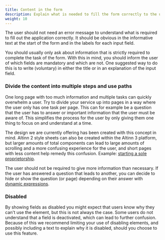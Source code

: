 ```yaml
---
title: Content in the form
description: Explain what is needed to fill the form correctly to the user and divide the content into multiple steps.
weight: 10
---
```


The user should not need an error message to understand what is required to fill out the application correctly. 
It should be obvious in the informative text at the start of the form and in the labels for each input field.

You should usually only ask about information that is strictly required to complete the task of the form. 
With this in mind, you should inform the user of which fields are mandatory and which are not. 
One suggested way to do this is to write (voluntary) in either the title or in an explanation of the input field.

### Divide the content into multiple steps and use paths
One long page with too much information and multiple tasks can quickly overwhelm a user. Try to divide your service
up into pages in a way where the user only has one task per page. 
This can for example be a question that the user has to answer or important information that the user must be aware of. 
This simplifies the process for the user by only giving them one thing to focus on and understand at a time.

The design we are currently offering has been created with this concept in mind. Altinn 2 style sheets 
can also be created within the Altinn 3 platform, but larger amounts of total components can lead to large amounts of scrolling
and a more confusing experience for the user, and short pages with less content help remedy this confusion. 
Example: [starting a sole proprietorship](https://brg.apps.altinn.no/brg/anonym-oppstartsveilederen/). 

The user should not be required to give more information than necessary. If the user has answered a question that leads to 
another, you can decide to hide or show the question (or page) depending on their answer with
[dynamic expressions](/en/altinn-studio/v8/reference/logic/expressions).

### Disabled
By showing fields as disabled you might expect that users know why they can't use the element, but this is not always the case.
Some users do not understand that a field is deactivated, which can lead to further confusion. Because of this we recommend limiting your use of disabling elements, and possibly including a text to explain why it is disabled, should you choose to use this feature.
